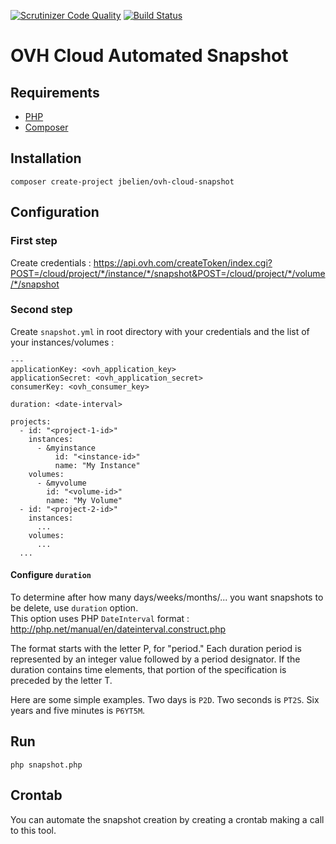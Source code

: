 [![Scrutinizer Code Quality](https://scrutinizer-ci.com/g/jbelien/OVH-Cloud-Snapshot/badges/quality-score.png?b=master)](https://scrutinizer-ci.com/g/jbelien/OVH-Cloud-Snapshot/?branch=master)
[![Build Status](https://scrutinizer-ci.com/g/jbelien/OVH-Cloud-Snapshot/badges/build.png?b=master)](https://scrutinizer-ci.com/g/jbelien/OVH-Cloud-Snapshot/build-status/master)

# OVH Cloud Automated Snapshot

## Requirements

* [PHP](https://www.php.net/)
* [Composer](https://getcomposer.org/)

## Installation

```
composer create-project jbelien/ovh-cloud-snapshot
```

## Configuration

### First step

Create credentials :
https://api.ovh.com/createToken/index.cgi?POST=/cloud/project/*/instance/*/snapshot&POST=/cloud/project/*/volume/*/snapshot

### Second step

Create `snapshot.yml` in root directory with your credentials and the list of your instances/volumes :

```
---
applicationKey: <ovh_application_key>
applicationSecret: <ovh_application_secret>
consumerKey: <ovh_consumer_key>

duration: <date-interval>

projects:
  - id: "<project-1-id>"
    instances:
      - &myinstance
          id: "<instance-id>"
          name: "My Instance"
    volumes:
      - &myvolume
        id: "<volume-id>"
        name: "My Volume"
  - id: "<project-2-id>"
    instances:
      ...
    volumes:
      ...
  ...
```

#### Configure `duration`

To determine after how many days/weeks/months/... you want snapshots to be delete, use `duration` option.  
This option uses PHP `DateInterval` format : <http://php.net/manual/en/dateinterval.construct.php>

The format starts with the letter P, for "period." Each duration period is represented by an integer value followed by a period designator. If the duration contains time elements, that portion of the specification is preceded by the letter T.

Here are some simple examples. Two days is `P2D`. Two seconds is `PT2S`. Six years and five minutes is `P6YT5M`.

## Run

`php snapshot.php`

## Crontab

You can automate the snapshot creation by creating a crontab making a call to this tool.
